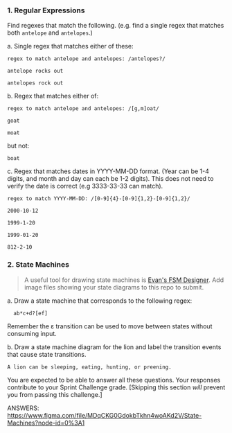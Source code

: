 ### 1. Regular Expressions

Find regexes that match the following. (e.g. find a single regex that matches
both `antelope` and `antelopes`.)

a. Single regex that matches either of these:

    regex to match antelope and antelopes: /antelopes?/

    antelope rocks out

    antelopes rock out

b. Regex that matches either of:

    regex to match antelope and antelopes: /[g,m]oat/

    goat

    moat

but not:

    boat

c. Regex that matches dates in YYYY-MM-DD format. (Year can be 1-4 digits, and
month and day can each be 1-2 digits). This does not need to verify the date
is correct (e.g 3333-33-33 can match).

    regex to match YYYY-MM-DD: /[0-9]{4}-[0-9]{1,2}-[0-9]{1,2}/

    2000-10-12

    1999-1-20

    1999-01-20

    812-2-10

### 2. State Machines

> A useful tool for drawing state machines is [Evan's FSM
> Designer](http://madebyevan.com/fsm/). Add image files
> showing your state diagrams to this repo to submit.

a. Draw a state machine that corresponds to the following regex:

      ab*c+d?[ef]

Remember the ε transition can be used to move between states without
consuming input.

b. Draw a state machine diagram for the lion and label the transition events that
cause state transitions.

    A lion can be sleeping, eating, hunting, or preening.

You are expected to be able to answer all these questions. Your responses contribute to your Sprint Challenge grade. [Skipping this section *will* prevent you from passing this challenge.]

ANSWERS: https://www.figma.com/file/MDqCKG0GdokbTkhn4woAKd2V/State-Machines?node-id=0%3A1
